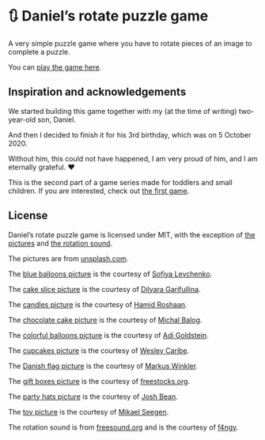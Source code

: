 # :arrows_clockwise: Daniel’s rotate puzzle game

A very simple puzzle game where you have to rotate pieces of an image to complete a puzzle.

You can [play the game here](https://bence-toth.github.io/daniel-rotation-puzzle-game/).


## Inspiration and acknowledgements

We started building this game together with my (at the time of writing) two-year-old son, Daniel.

And then I decided to finish it for his 3rd birthday, which was on 5 October 2020.

Without him, this could not have happened, I am very proud of him, and I am eternally grateful. :heart:

This is the second part of a game series made for toddlers and small children. If you are interested, check out [the first game](https://github.com/bence-toth/daniel-memory-game).


## License

Daniel’s rotate puzzle game is licensed under MIT,
with the exception of [the pictures](https://github.com/bence-toth/daniel-rotation-puzzle-game/tree/master/assets/puzzles) and [the rotation sound](https://github.com/bence-toth/daniel-rotation-puzzle-game/blob/master/assets/sound/flip.mp3).

The pictures are from [unsplash.com](https://unsplash.com/).

The [blue balloons picture](https://unsplash.com/photos/Meeycb5dpXs) is the courtesy of [Sofiya Levchenko](https://www.behance.net/sofelin).

The [cake slice picture](https://unsplash.com/photos/I48gnI1Qs5o) is the courtesy of [Dilyara Garifullina](https://unsplash.com/@dilja96).

The [candles picture](https://unsplash.com/photos/BQrzI0vi9x0) is the courtesy of [Hamid Roshaan](https://roshaan.com/).

The [chocolate cake picture](https://unsplash.com/photos/HkOK6xWq38k) is the courtesy of [Michal Balog](https://www.instagram.com/mikbutcher/).

The [colorful balloons picture](https://unsplash.com/photos/Hli3R6LKibo) is the courtesy of [Adi Goldstein](https://www.instagram.com/adigold1/).

The [cupcakes picture](https://unsplash.com/photos/1AyWSoU6QBs) is the courtesy of [Wesley Caribe](https://www.instagram.com/wesleycaribe/).

The [Danish flag picture](https://unsplash.com/photos/qdrWX3HLTPk) is the courtesy of [Markus Winkler](https://viarami.com/).

The [gift boxes picture](https://unsplash.com/photos/PxM8aeJbzvk) is the courtesy of [freestocks.org](https://freestocks.org/?utm_medium=referral&utm_source=unsplash).

The [party hats picture](https://unsplash.com/photos/SJ3x7yxU4ak) is the courtesy of [Josh Bean](http://joshtbean.com/).

The [toy picture](https://unsplash.com/photos/Yz5BHrQpCh8) is the courtesy of [Mikael Seegen](https://unsplash.com/@mikael_seegen).

The rotation sound is from [freesound.org](https://freesound.org/people/f4ngy/sounds/240776/) and is the courtesy of [f4ngy](https://freesound.org/people/f4ngy/).
